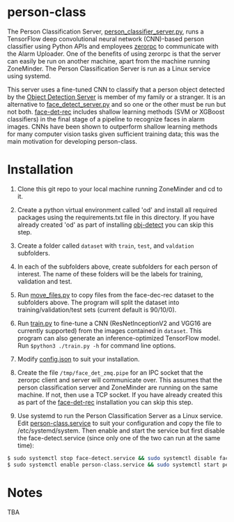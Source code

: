 # person-class
The Person Classification Server, [person_classifier_server.py](./person_classifier_server.py), runs a TensorFlow deep convolutional neural network (CNN)-based person classifier using Python APIs and employees [zerorpc](http://www.zerorpc.io/) to communicate with the Alarm Uploader. One of the benefits of using zerorpc is that the server can easily be run on another machine, apart from the machine running ZoneMinder. The Person Classification Server is run as a Linux service using systemd.

This server uses a fine-tuned CNN to classify that a person object detected by the [Object Detection Server](../obj-detect/obj_detect_server.py) is member of my family or a stranger. It is an alternative to [face_detect_server.py](../face-det-rec/face_detect_server.py) and so one or the other must be run but not both. [face-det-rec](../face-det-rec) includes shallow learning methods (SVM or XGBoost classifiers) in the final stage of a pipeline to recognize faces in alarm images. CNNs have been shown to outperform shallow learning methods for many computer vision tasks given sufficient training data; this was the main motivation for developing person-class. 

# Installation
1. Clone this git repo to your local machine running ZoneMinder and cd to it.

2. Create a python virtual environment called 'od' and install all required packages using the requirements.txt file in this directory. If you have already created 'od' as part of installing [obj-detect](../obj-detect) you can skip this step. 

3. Create a folder called ```dataset``` with ```train```, ```test```, and ```valdation``` subfolders.

4. In each of the subfolders above, create subfolders for each person of interest. The name of these folders will be the labels for training, validation and test.

5. Run [move_files.py](./move_files.py) to copy files from the face-dec-rec dataset to the subfolders above. The program will split the dataset into training/validation/test sets (current default is 90/10/0).

6. Run [train.py](./train.py) to fine-tune a CNN (ResNetInceptionV2 and VGG16 are currently supported) from the images contained in ```dataset```. This program can also generate an inference-optimized TensorFlow model. Run ```$python3 ./train.py -h``` for command line options. 

7. Modify [config.json](./config.json) to suit your installation.

8. Create the file ```/tmp/face_det_zmq.pipe``` for an IPC socket that the zerorpc client and server will communicate over. This assumes that the person classification server and ZoneMinder are running on the same machine. If not, then use a TCP socket. If you have already created this as part of the [face-det-rec](../face-det-rec) installation you can skip this step. 

9. Use systemd to run the Person Classification Server as a Linux service. Edit [person-class.service](./person-class.service) to suit your configuration and copy the file to /etc/systemd/system. Then enable and start the service but first disable the face-detect.service (since only one of the two can run at the same time):
```bash
$ sudo systemctl stop face-detect.service && sudo systemctl disable face-detect.service
$ sudo systemctl enable person-class.service && sudo systemctl start person-class.service
```

# Notes
TBA